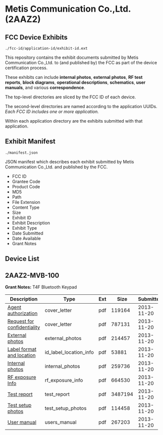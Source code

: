 # Metis Communication Co.,Ltd. (2AAZ2)
## FCC Device Exhibits

```
./fcc-id/application-id/exhibit-id.ext
```

This repository contains the exhibit documents submitted by Metis Communication Co.,Ltd. to (and published by) the FCC as part of the device certification process.

These exhibits can include **internal photos**, **external photos**, **RF test reports**, **block diagrams**, **operational descriptions**, **schematics**, **user manuals**, and various **correspondence**.

The top-level directories are sliced by the FCC ID of each device.

The second-level directories are named according to the application UUIDs. *Each FCC ID includes one or more application.*

Within each application directory are the exhibits submitted with that application. 

## Exhibit Manifest

```
./manifest.json
```

JSON manifest which describes each exhibit submitted by Metis Communication Co.,Ltd. and published by the FCC.

- FCC ID
- Grantee Code
- Product Code
- MD5
- Path
- File Extension
- Content Type
- Size
- Exhibit ID
- Exhibit Description
- Exhibit Type
- Date Submitted
- Date Available
- Grant Notes

## Device List
## 2AAZ2-MVB-100
**Grant Notes:** T4F Bluetooth Keypad

| Description | Type | Ext | Size | Submitted | Available |
| ----------- | ---- | --- | ---- | --------- | --------- |
| [Agent authorization](2AAZ2-MVB-100/64914970813d2a08e92749bfae99a9f5/2123999.pdf) | cover_letter | pdf | 119164 | 2013-11-20 | 2013-11-20 |
| [Request for confidentiality](2AAZ2-MVB-100/64914970813d2a08e92749bfae99a9f5/2124000.pdf) | cover_letter | pdf | 787131 | 2013-11-20 | 2013-11-20 |
| [External photos](2AAZ2-MVB-100/64914970813d2a08e92749bfae99a9f5/2123994.pdf) | external_photos | pdf | 214457 | 2013-11-20 | 2014-05-19 |
| [Label format and location](2AAZ2-MVB-100/64914970813d2a08e92749bfae99a9f5/2124001.pdf) | id_label_location_info | pdf | 53881 | 2013-11-20 | 2013-11-20 |
| [Internal photos](2AAZ2-MVB-100/64914970813d2a08e92749bfae99a9f5/2123995.pdf) | internal_photos | pdf | 259736 | 2013-11-20 | 2014-05-19 |
| [RF exposure Info](2AAZ2-MVB-100/64914970813d2a08e92749bfae99a9f5/2124002.pdf) | rf_exposure_info | pdf | 664530 | 2013-11-20 | 2013-11-20 |
| [Test report](2AAZ2-MVB-100/64914970813d2a08e92749bfae99a9f5/2123998.pdf) | test_report | pdf | 3487194 | 2013-11-20 | 2013-11-20 |
| [Test setup photos](2AAZ2-MVB-100/64914970813d2a08e92749bfae99a9f5/2123996.pdf) | test_setup_photos | pdf | 114458 | 2013-11-20 | 2014-05-19 |
| [User manual](2AAZ2-MVB-100/64914970813d2a08e92749bfae99a9f5/2123997.pdf) | users_manual | pdf | 267203 | 2013-11-20 | 2014-05-19 |
